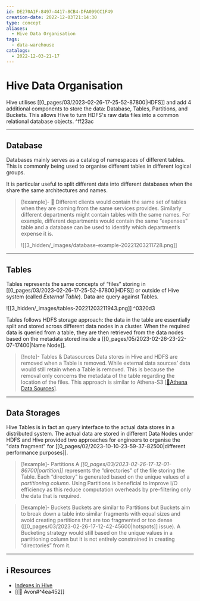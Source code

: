 ```yaml
---
id: DE270A1F-8497-4417-8CB4-DFA099CC1F49
creation-date: 2022-12-03T21:14:30
type: concept
aliases:
  - Hive Data Organisation
tags:
  - data-warehouse
catalogs:
  - 2022-12-03-21-17
---
```


# Hive Data Organisation 


Hive utilises [[0_pages/03/2023-02-26-17-25-52-87800|HDFS]] and add 4 additional components to store the data: Database, Tables, Partitions, and Buckets. This allows Hive to turn HDFS's raw data files into a common relational database objects.  ^ff23ac

---
## Database

Databases mainly serves as a catalog of namespaces of different tables. This is commonly being used to organise different tables in different logical groups. 

It is particular useful to split different data into different databases when the share the same architectures and names.

> [!example]-
> 💭 Different clients would contain the same set of tables when they are coming from the same services provides. Similarly different departments might contain tables with the same names. 
> For example, different departments would contain the same “expenses” table and a database can be used to identify which department’s expense it is. 
> 
> ![[3_hidden/_images/database-example-20221203211728.png]]

---
## Tables

Tables represents the same concepts of “files” storing in [[0_pages/03/2023-02-26-17-25-52-87800|HDFS]] or outside of Hive system (called *External Table*). Data are query against Tables.

![[3_hidden/_images/tables-20221203211943.png]] ^0320d3

Tables follows HDFS storage approach: the data in the table are essentially split and stored across different data nodes in a cluster. When the required data is queried from a table, they are then retrieved from the data nodes based on the metadata stored inside a [[0_pages/05/2023-02-26-23-22-07-17400|Name Node]].

> [!note]- Tables & Datasources
> Data stores in Hive and HDFS are removed when a Table is removed. 
> While external data sources’ data would still retain when a Table is removed. This is because the removal only concerns the metadata of the table regarding the location of the files. This approach is similar to Athena-S3 [[📍Athena Data Sources](/Athena-Data-Sources-af857c5ed8094fb7a0b7102053138650)].

---
## Data Storages

Hive Tables is in fact an query interface to the actual data stores in a distributed system. The actual data are stored in different Data Nodes under HDFS and Hive provided two approaches for engineers to organise the "data fragment" for [[0_pages/02/2023-10-10-23-59-37-82500|different performance purposes]].

> [!example]- Partitions
A *[[0_pages/03/2023-02-26-17-12-01-86700|partition]]* represents the “directories” of the file storing the Table. Each “directory” is generated based on the unique values of a _partitioning column_.
Using Partitions is beneficial to improve I/O efficiency as this reduce computation overheads by pre-filtering only the data that is required.

> [!example]- Buckets
> Buckets are similar to Partitions but Buckets aim to break down a table into similar fragments with equal sizes and avoid creating partitions that are too fragmented or too dense ([[0_pages/03/2023-02-26-17-12-42-45600|hotspots]] issue).
> A Bucketing strategy would still based on the unique values in a partitioning column but it is not entirely constrained in creating “directories” from it.

---
## ℹ️ Resources
- [Indexes in Hive](/Indexes-in-Hive-20f02335f3154d5391ed86e8f2795673)
- [[📒 Avon#^4ea452]]
